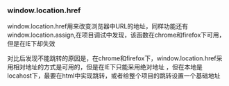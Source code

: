 ### window.location.href

window.location.href用来改变浏览器中URL的地址，同样功能还有window.location.assign,在项目调试中发现，该函数在chrome和firefox下可用，但是在IE下却失效

对比后发现不能跳转的原因是，在chrome和firefox下，window.location.href采用相对地址的方式是可用的，但是在IE下只能采用绝对地址
，但在本地是locahost下，最要在html中实现跳转，或者给整个项目的跳转设置一个基础地址